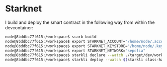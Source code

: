 # Starknet

I build and deploy the smart contract in the following way from within the devcontainer:

```sh
node@8bddbc77f615:/workspace$ scarb build
node@8bddbc77f615:/workspace$ export STARKNET_ACCOUNT="/home/node/.accounts/sepolia.json"
node@8bddbc77f615:/workspace$ export STARKNET_KEYSTORE="/home/node/.keys/starknet.json"
node@8bddbc77f615:/workspace$ export STARKNET_NETWORK="sepolia"
node@8bddbc77f615:/workspace$ starkli declare --watch ./target/dev/workspace_HelloStarknet.contract_class.json
node@8bddbc77f615:/workspace$ starkli deploy --watch $(starkli class-hash ./target/dev/workspace_HelloStarknet.contract_class.json) $(starkli to-cairo-string notanum)
```